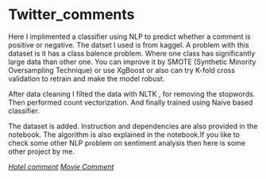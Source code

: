 # Twitter_comments

Here I implimented a classifier using NLP to predict whether a comment is positive or negative. The datset I used is from kaggel. A problem with this dataset is it has a class balence problem. Where one class has significantly large data than other one. You can improve it by SMOTE (Synthetic Minority Oversampling Technique) or use XgBoost or also can try K-fold cross validation to retrain and make the model robust.    

After data cleaning I filted the data with NLTK , for removing the stopwords. Then performed count vectorization. And finally trained using Naive based classifier.    

The dataset is added. Instruction and dependencies are also provided in the notebook. The algorithm is also explained in the notebook.If you like to check some other NLP problem on sentiment analysis then here is some other project by me.    

*[Hotel comment](https://github.com/Prabor1/Hotel_comment_analysis)*
*[Movie Comment](https://github.com/Prabor1/Movie_comment_analysis)*
